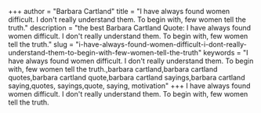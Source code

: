 +++
author = "Barbara Cartland"
title = "I have always found women difficult. I don't really understand them. To begin with, few women tell the truth."
description = "the best Barbara Cartland Quote: I have always found women difficult. I don't really understand them. To begin with, few women tell the truth."
slug = "i-have-always-found-women-difficult-i-dont-really-understand-them-to-begin-with-few-women-tell-the-truth"
keywords = "I have always found women difficult. I don't really understand them. To begin with, few women tell the truth.,barbara cartland,barbara cartland quotes,barbara cartland quote,barbara cartland sayings,barbara cartland saying,quotes, sayings,quote, saying, motivation"
+++
I have always found women difficult. I don't really understand them. To begin with, few women tell the truth.
